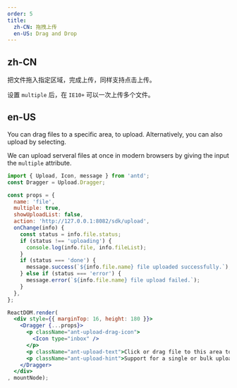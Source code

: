 ```yaml
---
order: 5
title:
  zh-CN: 拖拽上传
  en-US: Drag and Drop
---
```


## zh-CN

把文件拖入指定区域，完成上传，同样支持点击上传。

设置 `multiple` 后，在 `IE10+` 可以一次上传多个文件。

## en-US

You can drag files to a specific area, to upload. Alternatively, you can also upload by selecting.

We can upload serveral files at once in modern browsers by giving the input the `multiple` attribute.

````jsx
import { Upload, Icon, message } from 'antd';
const Dragger = Upload.Dragger;

const props = {
  name: 'file',
  multiple: true,
  showUploadList: false,
  action: 'http://127.0.0.1:8082/sdk/upload',
  onChange(info) {
    const status = info.file.status;
    if (status !== 'uploading') {
      console.log(info.file, info.fileList);
    }
    if (status === 'done') {
      message.success(`${info.file.name} file uploaded successfully.`);
    } else if (status === 'error') {
      message.error(`${info.file.name} file upload failed.`);
    }
  },
};

ReactDOM.render(
  <div style={{ marginTop: 16, height: 180 }}>
    <Dragger {...props}>
      <p className="ant-upload-drag-icon">
        <Icon type="inbox" />
      </p>
      <p className="ant-upload-text">Click or drag file to this area to upload</p>
      <p className="ant-upload-hint">Support for a single or bulk upload. Strictly prohibit from uploading company data or other band files</p>
    </Dragger>
  </div>
, mountNode);
````
